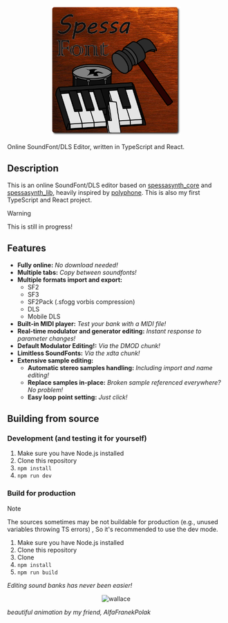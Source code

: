 <!--suppress HtmlDeprecatedAttribute, CheckImageSize -->
<p align='center'><img width='300' alt='hammer obliterating a piano' src="src/logo.png"/></p>
Online SoundFont/DLS Editor, written in TypeScript and React.


## Description
This is an online SoundFont/DLS editor based on [spessasynth_core](https://github.com/spessasus/spessasynth_core) and [spessasynth_lib](https://github.com/spessasus/spessasynth_lib),
heavily inspired by [polyphone](https://github.com/davy7125/polyphone).
This is also my first TypeScript and React project.

> [!WARNING]
> This is still in progress!

## Features
- **Fully online:** *No download needed!*
- **Multiple tabs:** *Copy between soundfonts!*
- **Multiple formats import and export:**
  - SF2
  - SF3
  - SF2Pack (.sfogg vorbis compression)
  - DLS
  - Mobile DLS
- **Built-in MIDI player:** *Test your bank with a MIDI file!*
- **Real-time modulator and generator editing:** *Instant response to parameter changes!*
- **Default Modulator Editing!:** *Via the DMOD chunk!*
- **Limitless SoundFonts:** *Via the xdta chunk!*
- **Extensive sample editing:**
  - **Automatic stereo samples handling:** *Including import and name editing!*
  - **Replace samples in-place:** *Broken sample referenced everywhere? No problem!*
  - **Easy loop point setting:** *Just click!*


## Building from source
### Development (and testing it for yourself)
1. Make sure you have Node.js installed
2. Clone this repository
3. `npm install`
4. `npm run dev`


### Build for production

> [!NOTE]
> The sources sometimes may be not buildable for production (e.g., unused variables throwing TS errors)
>, So it's recommended to use the dev mode.

1. Make sure you have Node.js installed
2. Clone this repository
3. Clone
4. `npm install`
5. `npm run build`



_Editing sound banks has never been easier!_


<p align='center'><img width='500' alt='wallace' src="https://github.com/user-attachments/assets/e263f327-1b40-476f-81c6-322077a20cf0"/></p>

<i>beautiful animation by my friend, AlfaFranekPolak</i>